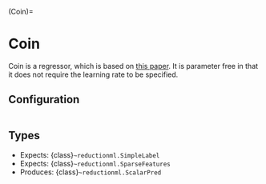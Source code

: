 
(Coin)=
# Coin

Coin is a regressor, which is based on [this paper](https://arxiv.org/abs/1602.04128). It is parameter free in that it does not require the learning rate to be specified.

## Configuration

```{reduction_config} Coin
```

## Types

- Expects: {class}`~reductionml.SimpleLabel`
- Expects: {class}`~reductionml.SparseFeatures`
- Produces: {class}`~reductionml.ScalarPred`
